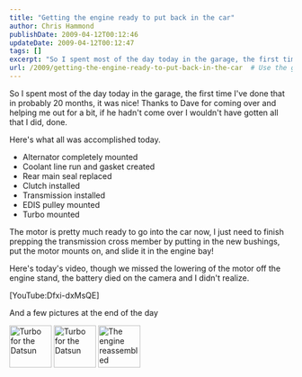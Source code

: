 ```yaml
---
title: "Getting the engine ready to put back in the car"
author: Chris Hammond
publishDate: 2009-04-12T00:12:46
updateDate: 2009-04-12T00:12:47
tags: []
excerpt: "So I spent most of the day today in the garage, the first time I've done that in probably 20 months, it was nice! Thanks to Dave for coming over and helping me out for a bit, if he hadn't come over I wouldn't have gotten all that I did, done. Here's what all was accomplished today.      Alternator completely mounted     Coolant line run and gasket created     Rear main seal replaced     Clutch installed     Transmission installed     EDIS pulley mounted     Turbo mounted  The motor is pretty much ready to go into the car now, I just need to finish prepping the transmission cross member by putting in the new bushings, put the motor mounts on, and slide it in the engine bay! Here's today's video, though we missed the lowering of the motor off the engine stand, the battery died on the camera and I didn't realize. Flash Not Installed And a few pictures at the end of the day   "
url: /2009/getting-the-engine-ready-to-put-back-in-the-car  # Use the generated URL with year
---
```

<p>So I spent most of the day today in the garage, the first time I've done that in probably 20 months, it was nice! Thanks to Dave for coming over and helping me out for a bit, if he hadn't come over I wouldn't have gotten all that I&#160;did, done.</p> <p>Here's what all was accomplished today.</p> <ul>     <li>Alternator completely mounted</li>     <li>Coolant line run and gasket created</li>     <li>Rear main seal replaced</li>     <li>Clutch installed</li>     <li>Transmission installed</li>     <li>EDIS&#160;pulley mounted</li>     <li>Turbo mounted</li> </ul> <p>The motor is pretty much ready to go into the car now, I&#160;just need to finish prepping the transmission cross member by putting in the new bushings, put the motor mounts on, and slide it in the engine bay!</p> <p>Here's today's video, though we missed the lowering of the motor off the engine stand, the battery died on the camera and I&#160;didn't realize.</p> <p>[YouTube:Dfxi-dxMsQE]</p> <p>And a few pictures at the end of the day</p> <div id="setThumbs-indv3433648886_div" class="setThumbs-indv"><span id="photo_thumb3433648886" class="photo_container pc_s"><a class="image_link" title="Turbo for the Datsun" href="https://www.flickr.com/photos/chammond/3433648886/in/set-72157594465585463/"><img class="pc_img" alt="Turbo for the Datsun" src="https://farm4.static.flickr.com/3663/3433648886_70865e13ef_s.jpg" width="75" height="75" /></a>&#160;</span><span id="photo_thumb3433647344" class="photo_container pc_s"><a class="image_link" title="Turbo for the Datsun" href="https://www.flickr.com/photos/chammond/3433647344/in/set-72157594465585463/"><img class="pc_img" alt="Turbo for the Datsun" src="https://farm4.static.flickr.com/3347/3433647344_18daf0061f_s.jpg" width="75" height="75" /></a>&#160;</span><span id="photo_thumb3432834921" class="photo_container pc_s"><a class="image_link" title="The engine reassembled" href="https://www.flickr.com/photos/chammond/3432834921/in/set-72157594465585463/"><img class="pc_img" alt="The engine reassembled" src="https://farm4.static.flickr.com/3351/3432834921_e0361cc2ea_s.jpg" width="75" height="75" /></a></span></div>
